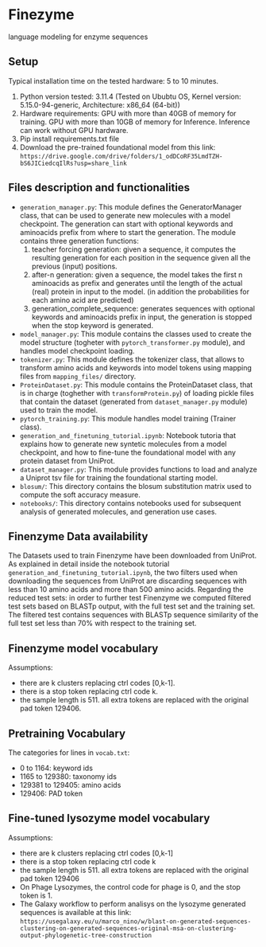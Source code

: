 # Finezyme
language modeling for enzyme sequences

## Setup
Typical installation time on the tested hardware: 5 to 10 minutes.
1. Python version tested: 3.11.4 (Tested on Ububtu OS, Kernel version: 5.15.0-94-generic, Architecture: x86_64 (64-bit))
2. Hardware requirements: GPU with more than 40GB of memory for training. GPU with more than 10GB of memory for Inference. Inference can work without GPU hardware.
3. Pip install requirements.txt file
4. Download the pre-trained foundational model from this link: `https://drive.google.com/drive/folders/1_odDCoRF35LmdTZH-bS6JICiedcqIlRs?usp=share_link`

## Files description and functionalities
- `generation_manager.py`: This module defines the GeneratorManager class, that can be used to generate new molecules with a model checkpoint. The generation can start with optional keywords and aminoacids prefix from where to start the generation. The module contains three generation functions:
  1) teacher forcing generation: given a sequence, it computes the resulting generation for each position in the sequence given all the previous (input) positions.
  2) after-n generation: given a sequence, the model takes the first n aminoacids as prefix and generates until the length of the actual (real) protein in input to the model. (in addition the probabilities for each amino acid are predicted)
  3) generation_complete_sequence: generates sequences with optional keywords and aminoacids prefix in input, the generation is stopped when the stop keyword is generated.
- `model_manager.py`: This module contains the classes used to create the model structure (togheter with `pytorch_transformer.py` module), and handles model checkpoint loading.
- `tokenizer.py`: This module defines the tokenizer class, that allows to transform amino acids and keywords into model tokens using mapping files from `mapping_files/` directory.
- `ProteinDataset.py`: This module contains the ProteinDataset class, that is in charge (toghether with `transformProtein.py`) of loading pickle files that contain the dataset (generated from  `dataset_manager.py` module) used to train the model.
- `pytorch_training.py`: This module handles model training (Trainer class).
- `generation_and_finetuning_tutorial.ipynb`: Notebook tutoria that explains how to generate new syntetic molecules from a model checkpoint, and how to fine-tune the foundational model with any protein dataset from UniProt.
- `dataset_manager.py`: This module provides functions to load and analyze a Uniprot tsv file for training the foundational starting model.
- `blosum/`: This directory contains the blosum substitution matrix used to compute the soft accuracy measure.
- `notebooks/`: This directory contains notebooks used for subsequent analysis of generated molecules, and generation use cases.

## Finenzyme Data availability
The Datasets used to train Finenzyme have been downloaded from UniProt. As explained in detail inside the notebook tutorial `generation_and_finetuning_tutorial.ipynb`, the two filters used when downloading the sequences from UniProt are discarding sequences with less than 10 amino acids and more than 500 amino acids.
Regarding the reduced test sets: in order to further test Finenzyme we computed filtered test sets based on BLASTp output, with the full test set and the training set. The filtered test contains sequences with BLASTp sequence similarity of the full test set less than 70% with respect to the training set.

## Finenzyme model vocabulary
Assumptions:
- there are k clusters replacing ctrl codes [0,k-1].
- there is a stop token replacing ctrl code k.
- the sample length is 511. all extra tokens are replaced with the original pad token 129406.

## Pretraining Vocabulary
The categories for lines in `vocab.txt`:
- 0 to 1164: keyword ids
- 1165 to 129380: taxonomy ids
- 129381 to 129405: amino acids
- 129406: PAD token

## Fine-tuned lysozyme model vocabulary
Assumptions:
- there are k clusters replacing ctrl codes [0,k-1]
- there is a stop token replacing ctrl code k
- the sample length is 511. all extra tokens are replaced with the original pad token 129406
- On Phage Lysozymes, the control code for phage is 0, and the stop token is 1.
- The Galaxy workflow to perform analisys on the lysozyme generated sequences is available at this link: `https://usegalaxy.eu/u/marco_nino/w/blast-on-generated-sequences-clustering-on-generated-sequences-original-msa-on-clustering-output-phylogenetic-tree-construction`
